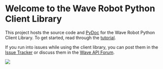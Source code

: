 # Welcome to the Wave Robot Python Client Library #

This project hosts the source code and [PyDoc](http://wave-robot-python-client.googlecode.com/svn/trunk/pydocs/index.html) for the Wave Robot Python Client Library. To get started, read through the [tutorial](http://code.google.com/apis/wave/extensions/robots/python-tutorial.html).

If you run into issues while using the client library, you can post them in the [Issue Tracker](http://code.google.com/p/google-wave-resources/issues/list) or discuss them in the [Wave API Forum](http://groups.google.com/group/google-wave-api).


<img src='http://python.org/images/python-logo.gif' />